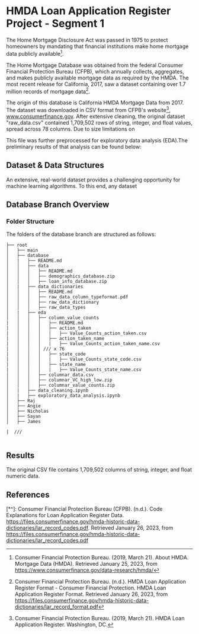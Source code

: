 # HMDA Loan Application Register Project - Segment 1

The Home Mortgage Disclosure Act was passed in 1975 to protect homeowners by mandating that financial institutions make home mortgage data publicly available[^1].

The Home Mortgage Database was obtained from the federal Consumer Financial Protection Bureau (CFPB), which annually collects, aggregates, and makes publicly available mortgage data as required by the HMDA. The most recent release for California, 2017, saw a dataset containing over 1.7 million records of mortgage data[^2].

The origin of this database is California HMDA Mortgage Data from 2017. The dataset was downloaded in CSV format from CFPB's website[^3], www.consumerfinance.gov. After extensive cleaning, the original dataset "raw_data.csv" contained 1,709,502 rows of string, integer, and float values, spread across 78 columns. Due to size limitations on 

This file was further preprocessed for exploratory data analysis (EDA).The preliminary results of that analysis can be found below: 

## Dataset & Data Structures

An extensive, real-world dataset provides a challenging opportunity for machine learning algorithms. To this end, any dataset 


## Database Branch Overview

### Folder Structure

The folders of the database branch are structured as follows:
  
```
├── root
│   ├── main
│   ├── database
│   |   ├── README.md
│   │   ├── data
│   │   │   ├── README.md
│   │   │   ├── demographics_database.zip
│   │   │   ├── loan_info_database.zip
│   |   ├── data_dictionaries
│   │   │   ├── README.md
│   │   │   ├── raw_data_column_typeformat.pdf
│   │   │   ├── raw_data_dictionary
│   │   │   ├── raw_data_types
│   |   ├── eda
│   │   │   ├── column_value_counts
|   │   │   │   ├── README.md
|   │   │   │   ├── action_taken
|   │   │   │   |   ├── Value_Counts_action_taken.csv
|   │   │   │   ├── action_taken_name
|   │   │   │   |   ├── Value_Counts_action_taken_name.csv
|   │   │   │ /// x 76
|   │   │   │   ├── state_code
|   │   │   │   |   ├── Value_Counts_state_code.csv
|   │   │   │   ├── state_name
|   │   │   │   |   ├── Value_Counts_state_name.csv
│   │   │   ├── columnar_data.csv
│   │   │   ├── columnar_VC_high_low.zip
│   │   │   ├── columnar_value_counts.zip
│   |   ├── data_cleaning.ipynb
│   |   ├── exploratory_data_analysis.ipynb
│   ├── Raj
│   ├── Angie
│   ├── Nicholas
│   ├── Sayan
│   ├── James

|  ///


```


## Results

The original CSV file contains 1,709,502 columns of string, integer, and float numeric data.


## References

[^1]: Consumer Financial Protection Bureau. (2019, March 21). About HMDA. Mortgage Data (HMDA). Retrieved January 25, 2023, from https://www.consumerfinance.gov/data-research/hmda/

[^2]: Consumer Financial Protection Bureau. (n.d.). HMDA Loan Application Register Format - Consumer Financial Protection. HMDA Loan Application Register Format. Retrieved January 26, 2023, from https://files.consumerfinance.gov/hmda-historic-data-dictionaries/lar_record_format.pdf

[^3]: Consumer Financial Protection Bureau. (2019, March 21). HMDA Loan Application Register. Washington, DC.

[^*]: Consumer Financial Protection Bureau (CFPB). (n.d.). Variable List for HMDA Loan Application Register Data. HMDA Loan Application Register Format. Retrieved January 26, 2023, from https://files.consumerfinance.gov/hmda-historic-data-dictionaries/lar_record_format.pdf 

[*^]: Consumer Financial Protection Bureau (CFPB). (n.d.). Code Explanations for Loan Application Register Data. https://files.consumerfinance.gov/hmda-historic-data-dictionaries/lar_record_codes.pdf. Retrieved January 26, 2023, from https://files.consumerfinance.gov/hmda-historic-data-dictionaries/lar_record_codes.pdf 
 
